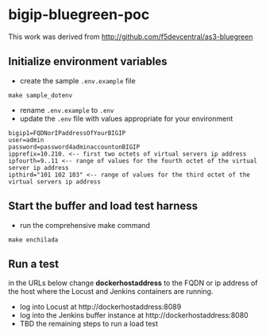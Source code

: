 # bigip-bluegreen-poc
This work was derived from http://github.com/f5devcentral/as3-bluegreen
## Initialize environment variables
- create the sample ```.env.example``` file
```
make sample_dotenv
```
- rename ```.env.example``` to ```.env```
- update the ```.env``` file with values appropriate for your environment
```
bigip1=FQDNorIPaddressOfYourBIGIP
user=admin
password=password4adminaccountonBIGIP
ipprefix=10.210. <-- first two octets of virtual servers ip address
ipfourth=9..11 <-- range of values for the fourth octet of the virtual server ip address
ipthird="101 102 103" <-- range of values for the third octet of the virtual servers ip address
```
## Start the buffer and load test harness
- run the comprehensive make command
```
make enchilada
```
## Run a test
in the URLs below change **dockerhostaddress** to the FQDN or ip address of the host where the Locust and Jenkins containers are running.
- log into Locust at http://dockerhostaddress:8089
- log into the Jenkins buffer instance at http://dockerhostaddress:8080
- TBD the remaining steps to run a load test
